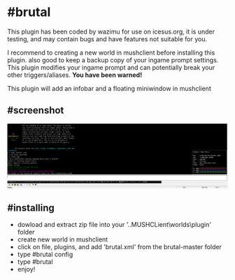 # **#brutal**

This plugin has been coded by wazimu for use on icesus.org, it is under testing, and may contain bugs and have features not suitable for you.

I recommend to creating a new world in mushclient before installing this plugin. also good to keep a backup copy of your ingame prompt settings. This plugin modifies your ingame prompt and can potentially break your other triggers/aliases. **You have been warned!**

This plugin will add an infobar and a floating miniwindow in mushclient
## **#screenshot**
![ALt text](brutal/screenshots/screenshot-01.png)

## **#installing**

* dowload and extract zip file into your '..MUSHCLient\worlds\plugin' folder
* create new world in mushclient
* click on file, plugins, and add 'brutal.xml' from the brutal-master folder
* type #brutal config
* type #brutal
* enjoy!
